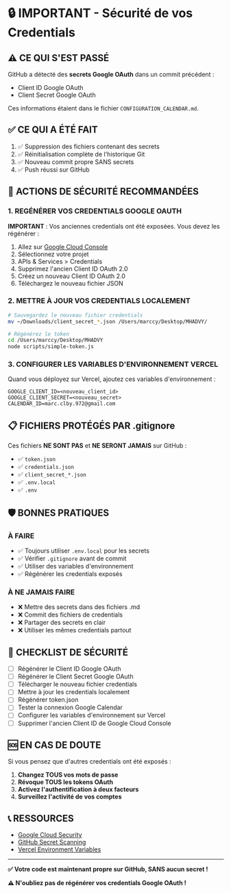 # 🔒 IMPORTANT - Sécurité de vos Credentials

## ⚠️ **CE QUI S'EST PASSÉ**

GitHub a détecté des **secrets Google OAuth** dans un commit précédent :
- Client ID Google OAuth
- Client Secret Google OAuth

Ces informations étaient dans le fichier `CONFIGURATION_CALENDAR.md`.

## ✅ **CE QUI A ÉTÉ FAIT**

1. ✅ Suppression des fichiers contenant des secrets
2. ✅ Réinitialisation complète de l'historique Git
3. ✅ Nouveau commit propre SANS secrets
4. ✅ Push réussi sur GitHub

## 🔐 **ACTIONS DE SÉCURITÉ RECOMMANDÉES**

### **1. REGÉNÉRER VOS CREDENTIALS GOOGLE OAUTH**

**IMPORTANT** : Vos anciennes credentials ont été exposées. Vous devez les régénérer :

1. Allez sur [Google Cloud Console](https://console.cloud.google.com/)
2. Sélectionnez votre projet
3. APIs & Services > Credentials
4. Supprimez l'ancien Client ID OAuth 2.0
5. Créez un nouveau Client ID OAuth 2.0
6. Téléchargez le nouveau fichier JSON

### **2. METTRE À JOUR VOS CREDENTIALS LOCALEMENT**

```bash
# Sauvegardez le nouveau fichier credentials
mv ~/Downloads/client_secret_*.json /Users/marccy/Desktop/MHADVY/

# Régénérez le token
cd /Users/marccy/Desktop/MHADVY
node scripts/simple-token.js
```

### **3. CONFIGURER LES VARIABLES D'ENVIRONNEMENT VERCEL**

Quand vous déployez sur Vercel, ajoutez ces variables d'environnement :

```
GOOGLE_CLIENT_ID=<nouveau_client_id>
GOOGLE_CLIENT_SECRET=<nouveau_secret>
CALENDAR_ID=marc.clby.972@gmail.com
```

## 📋 **FICHIERS PROTÉGÉS PAR .gitignore**

Ces fichiers **NE SONT PAS** et **NE SERONT JAMAIS** sur GitHub :

- ✅ `token.json`
- ✅ `credentials.json`
- ✅ `client_secret_*.json`
- ✅ `.env.local`
- ✅ `.env`

## 🛡️ **BONNES PRATIQUES**

### **À FAIRE**
- ✅ Toujours utiliser `.env.local` pour les secrets
- ✅ Vérifier `.gitignore` avant de commit
- ✅ Utiliser des variables d'environnement
- ✅ Régénérer les credentials exposés

### **À NE JAMAIS FAIRE**
- ❌ Mettre des secrets dans des fichiers .md
- ❌ Commit des fichiers de credentials
- ❌ Partager des secrets en clair
- ❌ Utiliser les mêmes credentials partout

## 📝 **CHECKLIST DE SÉCURITÉ**

- [ ] Régénérer le Client ID Google OAuth
- [ ] Régénérer le Client Secret Google OAuth
- [ ] Télécharger le nouveau fichier credentials
- [ ] Mettre à jour les credentials localement
- [ ] Régénérer token.json
- [ ] Tester la connexion Google Calendar
- [ ] Configurer les variables d'environnement sur Vercel
- [ ] Supprimer l'ancien Client ID de Google Cloud Console

## 🆘 **EN CAS DE DOUTE**

Si vous pensez que d'autres credentials ont été exposés :

1. **Changez TOUS vos mots de passe**
2. **Révoque TOUS les tokens OAuth**
3. **Activez l'authentification à deux facteurs**
4. **Surveillez l'activité de vos comptes**

## 📞 **RESSOURCES**

- [Google Cloud Security](https://cloud.google.com/security)
- [GitHub Secret Scanning](https://docs.github.com/en/code-security/secret-scanning)
- [Vercel Environment Variables](https://vercel.com/docs/environment-variables)

---

**✅ Votre code est maintenant propre sur GitHub, SANS aucun secret !**

**⚠️ N'oubliez pas de régénérer vos credentials Google OAuth !**
